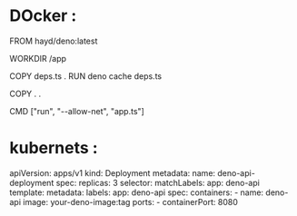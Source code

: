 # DOcker :
FROM hayd/deno:latest

WORKDIR /app

COPY deps.ts .
RUN deno cache deps.ts

COPY . .

CMD ["run", "--allow-net", "app.ts"]



# kubernets :

apiVersion: apps/v1
kind: Deployment
metadata:
  name: deno-api-deployment
spec:
  replicas: 3
  selector:
    matchLabels:
      app: deno-api
  template:
    metadata:
      labels:
        app: deno-api
    spec:
      containers:
        - name: deno-api
          image: your-deno-image:tag
          ports:
            - containerPort: 8080
